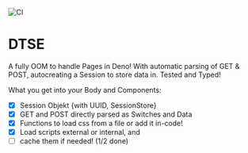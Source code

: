 ![CI](https://github.com/edenprojectde/deno-typescript-server-engine/workflows/CI/badge.svg)

# DTSE

A fully OOM to handle Pages in Deno! With automatic parsing of GET & POST, autocreating a Session to store data in. Tested and Typed!

What you get into your Body and Components:

- [X] Session Objekt {with UUID, SessionStore}
- [X] GET and POST directly parsed as Switches and Data
- [X] Functions to load css from a file or add it in-code!
- [X] Load scripts external or internal, and 
- [ ] cache them if needed! (1/2 done)

